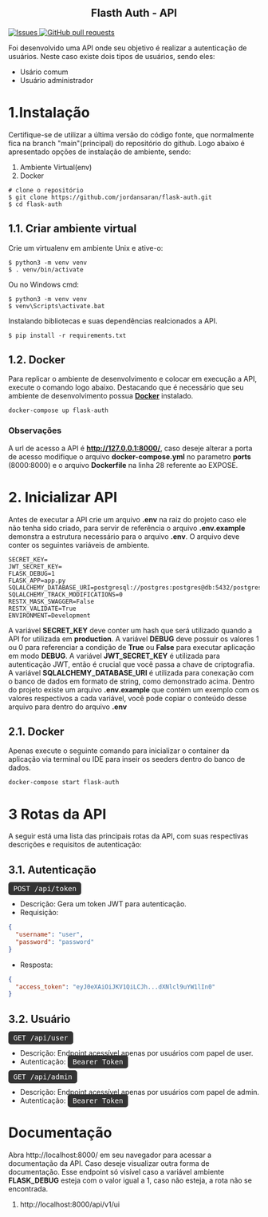 <p align="center">
    <h2 align="center">
        Flasth Auth - API
    </h2>
    <a href="https://github.com/jordansaran/flask-auth/issues">
      <img alt="Issues" src="https://img.shields.io/github/issues/jordansaran/flask-auth?color=0088ff" />
    </a>
    <a href="https://github.com/jordansaran/flask-auth/pulls">
      <img alt="GitHub pull requests" src="https://img.shields.io/github/issues-pr/jordansaran/flask-auth?color=0088ff" />
    </a>
</p>

Foi desenvolvido uma API onde seu objetivo é realizar a autenticação de usuários. Neste caso existe dois tipos de usuários, sendo eles:
- Usário comum
- Usuário administrador

# 1.Instalação
Certifique-se de utilizar a última versão do código fonte, que normalmente fica na branch "main"(principal) do repositório do github.
Logo abaixo é apresentado opções de instalação de ambiente, sendo:
1. Ambiente Virtual(env)
2. Docker

````shell
# clone o repositório
$ git clone https://github.com/jordansaran/flask-auth.git
$ cd flask-auth
````

## 1.1. Criar ambiente virtual
Crie um virtualenv em ambiente Unix e ative-o:
````shell
$ python3 -m venv venv
$ . venv/bin/activate
````
Ou no Windows cmd:
````shell
$ python3 -m venv venv
$ venv\Scripts\activate.bat
````
Instalando bibliotecas e suas dependências realcionados a API.  
````shell
$ pip install -r requirements.txt
````

## 1.2. Docker

Para replicar o ambiente de desenvolvimento e colocar em execução a API, execute o comando logo abaixo. 
Destacando que é necessário que seu ambiente de desenvolvimento possua [**Docker**](https://www.docker.com/products/docker-desktop/) instalado.
```
docker-compose up flask-auth
```
### Observações
A url de acesso a API é **http://127.0.0.1:8000/**, caso deseje alterar a porta de acesso modifique
o arquivo **docker-compose.yml** no parametro **ports** (8000:8000) e o arquivo **Dockerfile** na linha 28 referente ao EXPOSE.

# 2. Inicializar API
Antes de executar a API crie um arquivo **.env** na raiz do projeto caso ele não tenha sido criado, para servir de referência
o arquivo **.env.example** demonstra a estrutura necessário para o arquivo **.env**.
O arquivo deve conter os seguintes variáveis de ambiente.
````dotenv
SECRET_KEY=
JWT_SECRET_KEY=
FLASK_DEBUG=1
FLASK_APP=app.py
SQLALCHEMY_DATABASE_URI=postgresql://postgres:postgres@db:5432/postgres
SQLALCHEMY_TRACK_MODIFICATIONS=0
RESTX_MASK_SWAGGER=False
RESTX_VALIDATE=True
ENVIRONMENT=Development
````
A variável **SECRET_KEY** deve conter um hash que será utilizado quando a API for utilizada em **production**.
A variável **DEBUG** deve possuir os valores 1 ou 0 para referenciar a condição de **True** ou **False** para
executar aplicação em modo **DEBUG**.
A variável **JWT_SECRET_KEY** é utilizada para autenticação JWT, então é crucial que você passa a chave de criptografia.
A variável **SQLALCHEMY_DATABASE_URI** é utilizada para conexação com o banco de dados em formato de string, como demonstrado acima.
Dentro do projeto existe um arquivo **.env.example** que contém um exemplo com os valores respectivos a cada variável, você pode 
copiar o conteúdo desse arquivo para dentro do arquivo **.env**
## 2.1. Docker
Apenas execute o seguinte comando para inicializar o container da aplicação via terminal ou IDE para inseir os seeders dentro do banco de dados.
````shell
docker-compose start flask-auth
````

# 3 Rotas da API

A seguir está uma lista das principais rotas da API, com suas respectivas descrições e requisitos de autenticação:

## 3.1. Autenticação
<span style="background-color: #333; color: #fff; padding: 5px 10px; border-radius: 5px; font-family: monospace;">POST /api/token</span>
- Descrição: Gera um token JWT para autenticação.
- Requisição:
```json
{
  "username": "user",
  "password": "password"
}
```
- Resposta:
````json
{
  "access_token": "eyJ0eXAiOiJKV1QiLCJh...dXNlcl9uYW1lIn0"
}
````

## 3.2. Usuário
<span style="background-color: #333; color: #fff; padding: 5px 10px; border-radius: 5px; font-family: monospace;">GET /api/user</span>
- Descrição: Endpoint acessível apenas por usuários com papel de user.
- Autenticação: <span style="background-color: #333; color: #fff; padding: 5px 10px; border-radius: 5px; font-family: monospace;">Bearer Token</span> 

<span style="background-color: #333; color: #fff; padding: 5px 10px; border-radius: 5px; font-family: monospace;">GET /api/admin</span>
- Descrição: Endpoint acessível apenas por usuários com papel de admin.
- Autenticação: <span style="background-color: #333; color: #fff; padding: 5px 10px; border-radius: 5px; font-family: monospace;">Bearer Token</span> 

# Documentação

Abra http://localhost:8000/ em seu navegador para acessar a documentação da API.
Caso deseje visualizar outra forma de documentação. Esse endpoint só visível caso a variável ambiente **FLASK_DEBUG** esteja com o valor igual a 1, 
caso não esteja, a rota não se encontrada.
1. http://localhost:8000/api/v1/ui
